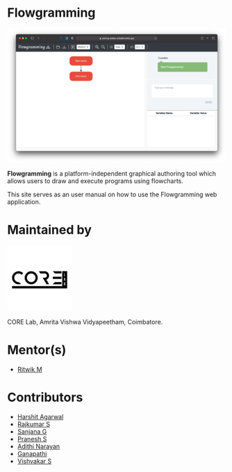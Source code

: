 # Flowgramming

![Home](images/home.png)

**Flowgramming** is a platform-independent graphical authoring tool which allows users
to draw and execute programs using flowcharts.

This site serves as an user manual on how to use the Flowgramming web application.

# Maintained by
<img src="images/corelab-logo.jpg" alt="CORE Lab Logo" title="CORE Lab Logo" width="150" />

CORE Lab, Amrita Vishwa Vidyapeetham, Coimbatore.

# Mentor(s)
- [Ritwik M](https://www.amrita.edu/faculty/m-ritwik)

# Contributors
- [Harshit Agarwal](https://www.linkedin.com/in/harshitagarwal1907/)
- [Rajkumar S](https://rajkumaar.co.in)
- [Sanjana G](https://www.linkedin.com/in/sanjana-gali-06a100166/)
- [Pranesh S](https://github.com/pranesh-sp)
- [Adithi Narayan](https://github.com/Tvashta)
- [Ganapathi](https://github.com/ganapathi12)
- [Vishvakar S](https://github.com/Vish-10)
